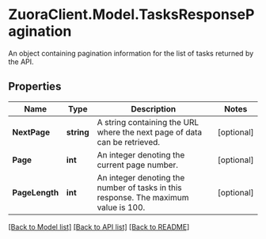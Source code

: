 # ZuoraClient.Model.TasksResponsePagination
An object containing pagination information for the list of tasks returned by the API. 

## Properties

Name | Type | Description | Notes
------------ | ------------- | ------------- | -------------
**NextPage** | **string** | A string containing the URL where the next page of data can be retrieved.  | [optional] 
**Page** | **int** | An integer denoting the current page number.  | [optional] 
**PageLength** | **int** | An integer denoting the number of tasks in this response. The maximum value is 100.  | [optional] 

[[Back to Model list]](../README.md#documentation-for-models) [[Back to API list]](../README.md#documentation-for-api-endpoints) [[Back to README]](../README.md)

